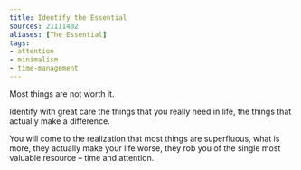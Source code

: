 ```yaml
---
title: Identify the Essential
sources: 21111402
aliases: [The Essential]
tags: 
- attention
- minimalism
- time-management 
---
```


Most things are not worth it. 

Identify with great care the things that you really need in life, the things that actually make a difference. 

You will come to the realization that most things are superfluous, what is more, they actually make your life worse, they rob you of the single most valuable resource – time and attention.